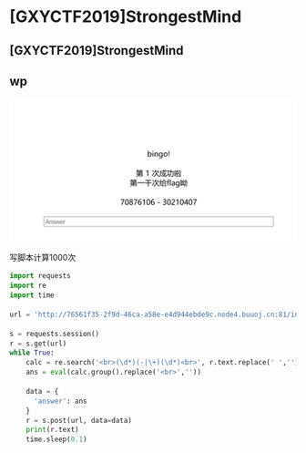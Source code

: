# \[GXYCTF2019]StrongestMind

## \[GXYCTF2019]StrongestMind

## wp

![](<../.gitbook/assets/image (29).png>)

写脚本计算1000次

```python
import requests
import re
import time

url = 'http://76561f35-2f9d-46ca-a58e-e4d944ebde9c.node4.buuoj.cn:81/index.php'

s = requests.session()
r = s.get(url)
while True:
    calc = re.search('<br>(\d*)(-|\+)(\d*)<br>', r.text.replace(' ',''))
    ans = eval(calc.group().replace('<br>',''))

    data = {
      'answer': ans
    }
    r = s.post(url, data=data)
    print(r.text)
    time.sleep(0.1)
```

